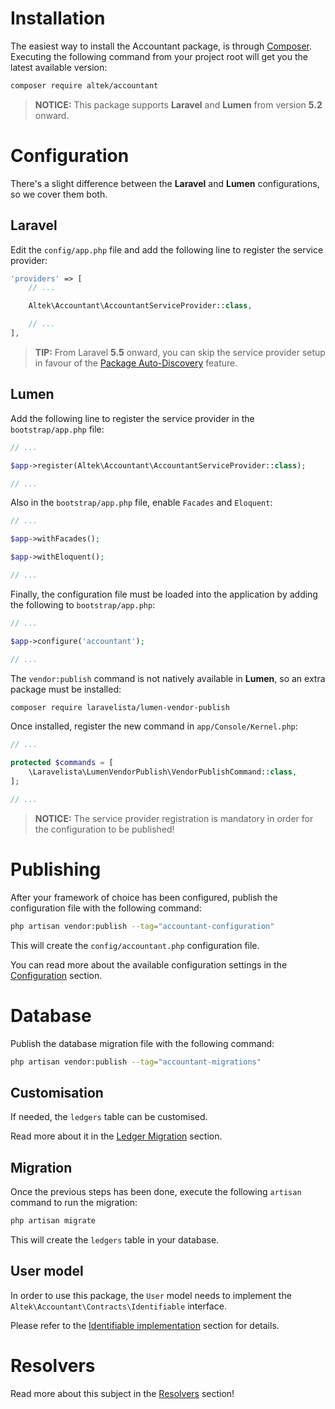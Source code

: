# Installation
The easiest way to install the Accountant package, is through [Composer](http://getcomposer.org/doc/00-intro.md).
Executing the following command from your project root will get you the latest available version:

```sh
composer require altek/accountant
```

> **NOTICE:** This package supports **Laravel** and **Lumen** from version **5.2** onward.

# Configuration
There's a slight difference between the **Laravel** and **Lumen** configurations, so we cover them both.

## Laravel
Edit the `config/app.php` file and add the following line to register the service provider:

```php
'providers' => [
    // ...

    Altek\Accountant\AccountantServiceProvider::class,

    // ...
],
```

> **TIP:** From Laravel **5.5** onward, you can skip the service provider setup in favour of the [Package Auto-Discovery](https://laravel.com/docs/5.7/packages#package-discovery) feature.

## Lumen
Add the following line to register the service provider in the `bootstrap/app.php` file:

```php
// ...

$app->register(Altek\Accountant\AccountantServiceProvider::class);

// ...
```

Also in the `bootstrap/app.php` file, enable `Facades` and `Eloquent`:

```php
// ...

$app->withFacades();

$app->withEloquent();

// ...
```

Finally, the configuration file must be loaded into the application by adding the following to `bootstrap/app.php`:

```php
// ...

$app->configure('accountant');

// ...
```

The `vendor:publish` command is not natively available in **Lumen**, so an extra package must be installed:

```sh
composer require laravelista/lumen-vendor-publish
```

Once installed, register the new command in `app/Console/Kernel.php`:

```php
// ...

protected $commands = [
    \Laravelista\LumenVendorPublish\VendorPublishCommand::class,
];

// ...
```

> **NOTICE:** The service provider registration is mandatory in order for the configuration to be published!

# Publishing
After your framework of choice has been configured, publish the configuration file with the following command:

```sh
php artisan vendor:publish --tag="accountant-configuration"
```

This will create the `config/accountant.php` configuration file.

You can read more about the available configuration settings in the [Configuration](configuration.md) section.

# Database
Publish the database migration file with the following command:

```sh
php artisan vendor:publish --tag="accountant-migrations"
```

## Customisation
If needed, the `ledgers` table can be customised.

Read more about it in the [Ledger Migration](ledger-migration.md) section.

## Migration
Once the previous steps has been done, execute the following `artisan` command to run the migration:

```sh
php artisan migrate
```

This will create the `ledgers` table in your database.

## User model
In order to use this package, the `User` model needs to implement the `Altek\Accountant\Contracts\Identifiable` interface.

Please refer to the [Identifiable implementation](resolvers.md#identifiable-implementation) section for details.

# Resolvers
Read more about this subject in the [Resolvers](resolvers.md) section!
